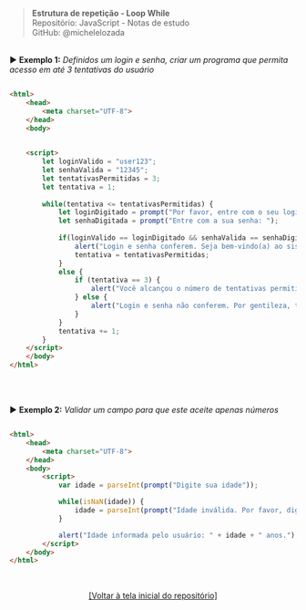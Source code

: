> **Estrutura de repetição - Loop While**    
> Repositório: JavaScript - Notas de estudo     
> GitHub: @michelelozada
&nbsp;
     
&nbsp;    
:arrow_forward: **Exemplo 1:** *Definidos um login e senha, criar um programa que permita acesso em até 3 tentativas do usuário*    
```html

<html>
	<head>
		<meta charset="UTF-8">
	</head>
	<body>
		

	<script>
		let loginValido = "user123";
		let senhaValida = "12345";
		let tentativasPermitidas = 3;
		let tentativa = 1;
		
		while(tentativa <= tentativasPermitidas) {
			let loginDigitado = prompt("Por favor, entre com o seu login: ");
			let senhaDigitada = prompt("Entre com a sua senha: ");
		
			if(loginValido == loginDigitado && senhaValida == senhaDigitada) {
				alert("Login e senha conferem. Seja bem-vindo(a) ao sistema!");
				tentativa = tentativasPermitidas;  
			} 
			else {
				if (tentativa == 3) {
					alert("Você alcançou o número de tentativas permitidas para login no sistema. Caso necessário, contate o administrador.");
				} else {
					alert("Login e senha não conferem. Por gentileza, tente digitá-los novamente. Tentativa(s) restante(s): " + (tentativasPermitidas - tentativa));
				}
			}
			tentativa += 1; 
		}
	</script>
	</body>
</html>
```
&nbsp;
     
&nbsp;   
:arrow_forward: **Exemplo 2:** *Validar um campo para que este aceite apenas números*    
```html

<html>
	<head>
		<meta charset="UTF-8">
	</head>
	<body>
		<script>
			var idade = parseInt(prompt("Digite sua idade"));

			while(isNaN(idade)) {
				idade = parseInt(prompt("Idade inválida. Por favor, digite novamente sua idade"));    
			}

			alert("Idade informada pelo usuário: " + idade + " anos.");
		</script>
	</body>	
</html>
```

&nbsp;

<div align="center">
<a href="https://github.com/michelelozada/JavaScript-Study-Notes">[Voltar à tela inicial do repositório]</a>
</div>
     
